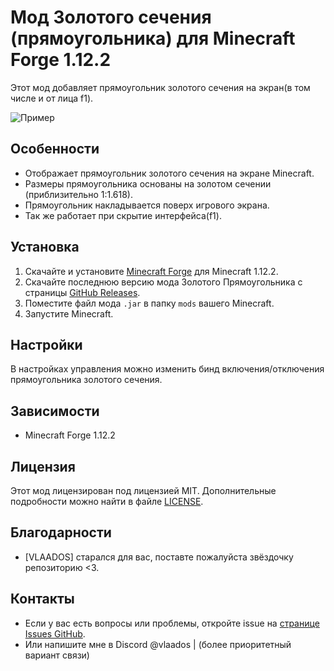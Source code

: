 # Мод Золотого сечения (прямоугольника) для Minecraft Forge 1.12.2

Этот мод добавляет прямоугольник золотого сечения на экран(в том числе и от лица f1).

![Пример](https://cdn.discordapp.com/attachments/1028743511266308158/1321218000170520577/image.png?ex=676c6fa6&is=676b1e26&hm=b466e1874c935d07f63ca5cf36bb740f0dfcf395d9a92f4825198dcffc984bd2&)

## Особенности

- Отображает прямоугольник золотого сечения на экране Minecraft.
- Размеры прямоугольника основаны на золотом сечении (приблизительно 1:1.618).
- Прямоугольник накладывается поверх игрового экрана.
- Так же работает при скрытие интерфейса(f1).

## Установка

1. Скачайте и установите [Minecraft Forge]([https://files.minecraftforge.net/net/minecraftforge/forge/1.12.2/](https://github.com/VLAADOS1/Triads-forge-1.12.2/releases/tag/Triads)) для Minecraft 1.12.2.
2. Скачайте последнюю версию мода Золотого Прямоугольника с страницы [GitHub Releases]([https://github.com/yourusername/yourmod/releases](https://github.com/VLAADOS1/Triads-forge-1.12.2/releases/tag/Triads)).
3. Поместите файл мода `.jar` в папку `mods` вашего Minecraft.
4. Запустите Minecraft.

## Настройки

В настройках управления можно изменить бинд включения/отключения прямоугольника золотого сечения.

## Зависимости

- Minecraft Forge 1.12.2

## Лицензия

Этот мод лицензирован под лицензией MIT. Дополнительные подробности можно найти в файле [LICENSE](LICENSE).

## Благодарности

- [VLAADOS] старался для вас, поставте пожалуйста звёздочку репозиторию <3.

## Контакты

- Если у вас есть вопросы или проблемы, откройте issue на [странице Issues GitHub]([https://github.com/yourusername/yourmod/issues](https://github.com/VLAADOS1/Triads-forge-1.12.2/issues)).
- Или напишите мне в Discord @vlaados | (более приоритетный вариант связи)
